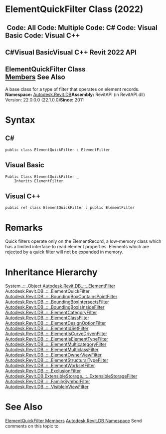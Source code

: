 # ElementQuickFilter Class (2022)

﻿
 Code: All Code: Multiple Code: C# Code: Visual Basic Code: Visual C++   
---  
C#Visual BasicVisual C++
Revit 2022 API  
---  
ElementQuickFilter Class  
[Members](42761252-f871-2677-0609-2b3a5d8979d2.md "ElementQuickFilter Members") See Also  
---  
A base class for a type of filter that operates on element records. 
**Namespace:** [Autodesk.Revit.DB](87546ba7-461b-c646-cbb1-2cb8f5bff8b2.md "Autodesk.Revit.DB Namespace")**Assembly:** RevitAPI (in RevitAPI.dll) Version: 22.0.0.0 (22.1.0.0)**Since:** 2011 
# Syntax
C#  
---  
```text
public class ElementQuickFilter : ElementFilter
```
  
Visual Basic  
---  
```text
Public Class ElementQuickFilter _
	Inherits ElementFilter
```
  
Visual C++  
---  
```text
public ref class ElementQuickFilter : public ElementFilter
```
  
# Remarks
Quick filters operate only on the ElementRecord, a low-memory class which has a limited interface to read element properties. Elements which are rejected by a quick filter will not be expanded in memory. 
# Inheritance Hierarchy
System..::..Object [Autodesk.Revit.DB..::..ElementFilter](b8b46cbf-9ecc-0745-ec53-c3c3b6510113.md "ElementFilter Class") Autodesk.Revit.DB..::..ElementQuickFilter [Autodesk.Revit.DB..::..BoundingBoxContainsPointFilter](a5ea9f5a-ddba-9db7-eaa0-2b37098f0142.md "BoundingBoxContainsPointFilter Class") [Autodesk.Revit.DB..::..BoundingBoxIntersectsFilter](1fbe1cff-ed94-4815-564b-05fd9e8f61fe.md "BoundingBoxIntersectsFilter Class") [Autodesk.Revit.DB..::..BoundingBoxIsInsideFilter](eb8735d7-28fc-379d-9de9-1e02326851f5.md "BoundingBoxIsInsideFilter Class") [Autodesk.Revit.DB..::..ElementCategoryFilter](b492ddf4-3058-8f9b-dfcc-8d5c4abb3605.md "ElementCategoryFilter Class") [Autodesk.Revit.DB..::..ElementClassFilter](4b7fb6d7-cb9c-d556-56fc-003a0b8a51b7.md "ElementClassFilter Class") [Autodesk.Revit.DB..::..ElementDesignOptionFilter](bde93f54-1852-8a32-aca5-a1c23e607b91.md "ElementDesignOptionFilter Class") [Autodesk.Revit.DB..::..ElementIdSetFilter](b13469b1-1ef3-23af-feb5-4dc847ab6359.md "ElementIdSetFilter Class") [Autodesk.Revit.DB..::..ElementIsCurveDrivenFilter](f4538d9d-e681-d486-f466-0a3de13bf2cc.md "ElementIsCurveDrivenFilter Class") [Autodesk.Revit.DB..::..ElementIsElementTypeFilter](607fd199-b1ba-f21f-ad98-33b65fbf5fe5.md "ElementIsElementTypeFilter Class") [Autodesk.Revit.DB..::..ElementMulticategoryFilter](8d2774eb-3c47-5c3d-2866-8d4ab7408d2d.md "ElementMulticategoryFilter Class") [Autodesk.Revit.DB..::..ElementMulticlassFilter](acb0ecb3-afcb-4e94-641d-450716e9ac73.md "ElementMulticlassFilter Class") [Autodesk.Revit.DB..::..ElementOwnerViewFilter](cfaecf4c-b6b9-1481-de4f-e8d74e743911.md "ElementOwnerViewFilter Class") [Autodesk.Revit.DB..::..ElementStructuralTypeFilter](e9b102e4-ef0d-15c7-98e9-e5887050d301.md "ElementStructuralTypeFilter Class") [Autodesk.Revit.DB..::..ElementWorksetFilter](9fef9119-9ab1-b63a-15a3-804d08228d7e.md "ElementWorksetFilter Class") [Autodesk.Revit.DB..::..ExclusionFilter](28581bc9-42ad-9178-edcc-e33f42090bc9.md "ExclusionFilter Class") [Autodesk.Revit.DB.ExtensibleStorage..::..ExtensibleStorageFilter](81cb1798-3dbe-658b-5a04-d97aa2cb4de9.md "ExtensibleStorageFilter Class") [Autodesk.Revit.DB..::..FamilySymbolFilter](24cfdb4a-07e4-522d-4b9a-e0bba9387d5f.md "FamilySymbolFilter Class") [Autodesk.Revit.DB..::..VisibleInViewFilter](2425b0fb-7b28-1609-e45e-f1e196885248.md "VisibleInViewFilter Class")
# See Also
[ElementQuickFilter Members](42761252-f871-2677-0609-2b3a5d8979d2.md "ElementQuickFilter Members")
[Autodesk.Revit.DB Namespace](87546ba7-461b-c646-cbb1-2cb8f5bff8b2.md "Autodesk.Revit.DB Namespace")
Send comments on this topic to 